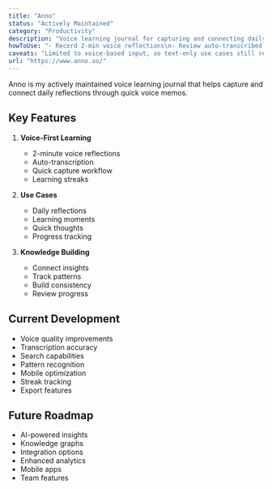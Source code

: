 ```yaml
---
title: "Anno"
status: "Actively Maintained"
category: "Productivity"
description: "Voice learning journal for capturing and connecting daily reflections"
howToUse: "- Record 2-min voice reflections\n- Review auto-transcribed entries\n- Chat across your day's voice entries\n- Track learning streaks"
caveats: "Limited to voice-based input, so text-only use cases still require another tool"
url: "https://www.anno.so/"
---
```


Anno is my actively maintained voice learning journal that helps capture and connect daily reflections through quick voice memos.

## Key Features

1. **Voice-First Learning**
   - 2-minute voice reflections
   - Auto-transcription
   - Quick capture workflow
   - Learning streaks

2. **Use Cases**
   - Daily reflections
   - Learning moments
   - Quick thoughts
   - Progress tracking

3. **Knowledge Building**
   - Connect insights
   - Track patterns
   - Build consistency
   - Review progress

## Current Development

- Voice quality improvements
- Transcription accuracy
- Search capabilities
- Pattern recognition
- Mobile optimization
- Streak tracking
- Export features

## Future Roadmap

- AI-powered insights
- Knowledge graphs
- Integration options
- Enhanced analytics
- Mobile apps
- Team features 